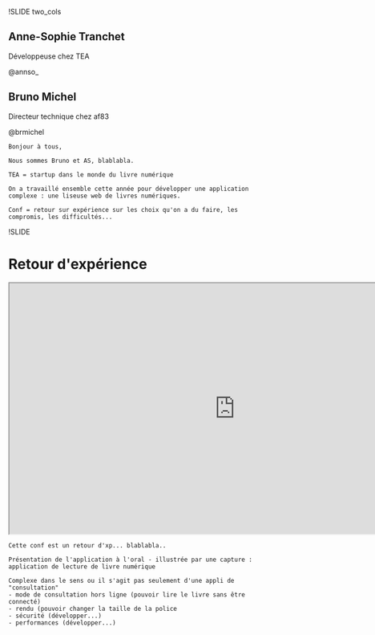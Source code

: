 !SLIDE two_cols
## Anne-Sophie Tranchet ##
Développeuse
chez TEA

@annso_

## Bruno Michel ##
Directeur technique
chez af83

@brmichel

```text
Bonjour à tous,

Nous sommes Bruno et AS, blablabla.

TEA = startup dans le monde du livre numérique

On a travaillé ensemble cette année pour développer une application complexe : une liseuse web de livres numériques.

Conf = retour sur expérience sur les choix qu'on a du faire, les compromis, les difficultés...
```


!SLIDE 
# Retour d'expérience #

<iframe src="http://localhost:3000/ebook/epub#507ec70330986609a1000003" width="900px" height="500px" border="0"></iframe>
<!-- ![TeaBook Open Reader](images/teabook-open-reader-2.png) -->


```text
Cette conf est un retour d'xp... blablabla..

Présentation de l'application à l'oral - illustrée par une capture :
application de lecture de livre numérique

Complexe dans le sens ou il s'agit pas seulement d'une appli de "consultation"
- mode de consultation hors ligne (pouvoir lire le livre sans être connecté)
- rendu (pouvoir changer la taille de la police
- sécurité (développer...)
- performances (développer...)
```

